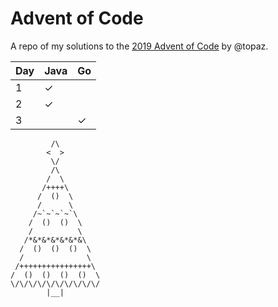 # Advent of Code
A repo of my solutions to the [2019 Advent of Code](https://adventofcode.com/2019/) by @topaz.

|Day|Java|Go|
|---|----|--|
| 1 |✓   |  |
| 2 |✓   |  |
| 3 |    |✓ |


             /\
            <  >
             \/
             /\
            /  \
           /++++\
          /  ()  \
          /      \
         /~`~`~`~`\
        /  ()  ()  \
        /          \
       /*&*&*&*&*&*&\
      /  ()  ()  ()  \
      /              \
     /++++++++++++++++\
    /  ()  ()  ()  ()  \
    \/\/\/\/\/\/\/\/\/\/
            |__|
